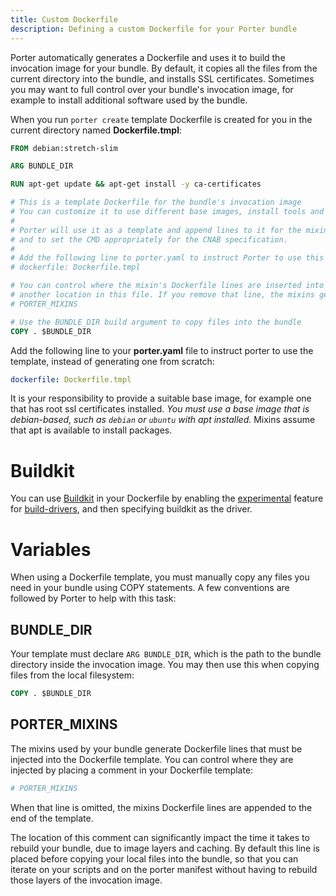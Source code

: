 ```yaml
---
title: Custom Dockerfile
description: Defining a custom Dockerfile for your Porter bundle
---
```


Porter automatically generates a Dockerfile and uses it to build the invocation
image for your bundle. By default, it copies all the files from the current
directory into the bundle, and installs SSL certificates. Sometimes you may want
to full control over your bundle's invocation image, for example to install
additional software used by the bundle.

When you run `porter create` template Dockerfile is created for you
in the current directory named **Dockerfile.tmpl**:

```Dockerfile
FROM debian:stretch-slim

ARG BUNDLE_DIR

RUN apt-get update && apt-get install -y ca-certificates

# This is a template Dockerfile for the bundle's invocation image
# You can customize it to use different base images, install tools and copy configuration files.
#
# Porter will use it as a template and append lines to it for the mixins
# and to set the CMD appropriately for the CNAB specification.
#
# Add the following line to porter.yaml to instruct Porter to use this template
# dockerfile: Dockerfile.tmpl

# You can control where the mixin's Dockerfile lines are inserted into this file by moving "# PORTER_MIXINS" line
# another location in this file. If you remove that line, the mixins generated content is appended to this file.
# PORTER_MIXINS

# Use the BUNDLE_DIR build argument to copy files into the bundle
COPY . $BUNDLE_DIR

```

Add the following line to your **porter.yaml** file to instruct porter to use
the template, instead of generating one from scratch:

```yaml
dockerfile: Dockerfile.tmpl
```

It is your responsibility to provide a suitable base image, for example one that
has root ssl certificates installed. *You must use a base image that is
debian-based, such as `debian` or `ubuntu` with apt installed.* Mixins assume
that apt is available to install packages.

# Buildkit

You can use [Buildkit] in your Dockerfile by enabling the [experimental] feature
for [build-drivers], and then specifying buildkit as the driver.



# Variables

When using a Dockerfile template, you must manually copy any files you need in
your bundle using COPY statements. A few conventions are followed by Porter to
help with this task:

## BUNDLE_DIR

Your template must declare `ARG BUNDLE_DIR`, which is the path to the bundle
directory inside the invocation image. You may then use this when copying files
from the local filesystem:

```Dockerfile
COPY . $BUNDLE_DIR
```

## PORTER_MIXINS

The mixins used by your bundle generate Dockerfile lines that must be injected
into the Dockerfile template. You can control where they are injected by placing
a comment in your Dockerfile template:

```Dockerfile
# PORTER_MIXINS
```

When that line is omitted, the mixins Dockerfile lines are appended to the end
of the template.

The location of this comment can significantly impact the time it takes to
rebuild your bundle, due to image layers and caching. By default this line is
placed before copying your local files into the bundle, so that you can iterate
on your scripts and on the porter manifest without having to rebuild those
layers of the invocation image.

[Buildkit]: https://docs.docker.com/develop/develop-images/build_enhancements/
[experimental]: /configuration/#experimental-feature-flags
[build-drivers]: /configuration/#build-drivers
